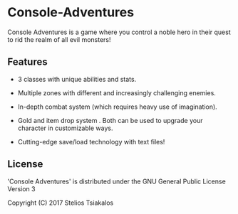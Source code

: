 # Console-Adventures

Console Adventures is a game where you control a noble hero in their quest to rid the realm of all evil monsters!                                                   
## Features

* 3 classes with unique abilities and stats.

* Multiple zones with different and increasingly challenging enemies.

* In-depth combat system (which requires heavy use of imagination).

* Gold and item drop system . Both can be used to upgrade your character in customizable ways.

* Cutting-edge save/load technology with text files!


## License

'Console Adventures' is distributed under the GNU General Public License Version 3

Copyright (C) 2017 Stelios Tsiakalos
